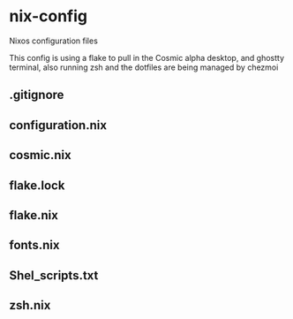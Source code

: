 # nix-config
Nixos configuration files

This config is using a flake to pull in the Cosmic alpha desktop, and ghostty terminal, also running zsh and the dotfiles are being managed by chezmoi

## .gitignore

## configuration.nix

## cosmic.nix

## flake.lock

## flake.nix

## fonts.nix

## Shel_scripts.txt

## zsh.nix
